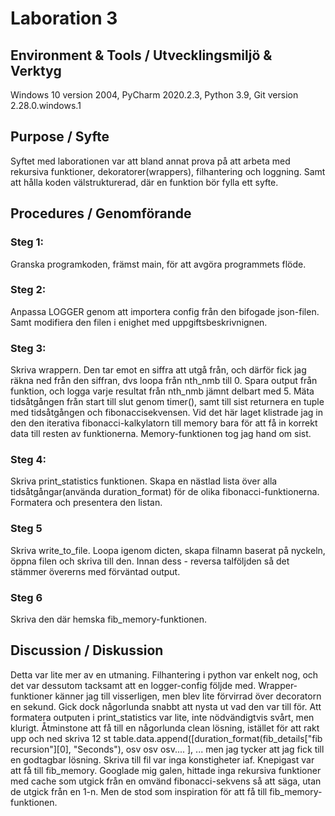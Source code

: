 # Laboration 3
## Environment & Tools / Utvecklingsmiljö & Verktyg
Windows 10 version 2004, PyCharm 2020.2.3, Python 3.9, Git version 2.28.0.windows.1
## Purpose / Syfte
Syftet med laborationen var att bland annat prova på att arbeta med rekursiva funktioner, 
dekoratorer(wrappers), filhantering och loggning. Samt att hålla koden välstrukturerad, 
där en funktion bör fylla ett syfte. 

## Procedures / Genomförande
### Steg 1: 
Granska programkoden, främst main, för att avgöra programmets flöde.

### Steg 2: 
Anpassa LOGGER genom att importera config från den bifogade json-filen. Samt modifiera 
den filen i enighet med uppgiftsbeskrivnignen.

### Steg 3: 
Skriva wrappern. Den tar emot en siffra att utgå från, och därför fick jag räkna ned från
den siffran, dvs loopa från nth_nmb till 0. Spara output från funktion, och logga varje resultat från 
nth_nmb jämnt delbart med 5. Mäta tidsåtgången från start till slut genom timer(), samt till sist
returnera en tuple med tidsåtgången och fibonaccisekvensen.
Vid det här laget klistrade jag in den den iterativa fibonacci-kalkylatorn till memory bara
för att få in korrekt data till resten av funktionerna. Memory-funktionen tog jag hand om 
sist.

### Steg 4: 
Skriva print_statistics funktionen. Skapa en nästlad lista över alla tidsåtgångar(använda
duration_format) för de olika fibonacci-funktionerna. Formatera och presentera den listan.

### Steg 5
Skriva write_to_file. Loopa igenom dicten, skapa filnamn baserat på nyckeln, öppna filen
och skriva till den. Innan dess - reversa talföljden så det stämmer övererns med förväntad
output.

### Steg 6
Skriva den där hemska fib_memory-funktionen.

## Discussion / Diskussion
Detta var lite mer av en utmaning. Filhantering i python var enkelt nog, och det var dessutom
tacksamt att en logger-config följde med. Wrapper-funktioner känner jag till visserligen, men
blev lite förvirrad över decoratorn en sekund. Gick dock någorlunda snabbt att nysta ut vad
den var till för.
Att formatera outputen i print_statistics var lite, inte nödvändigtvis svårt, men klurigt. Åtminstone
att få till en någorlunda clean lösning, istället för att rakt upp och ned skriva 12 st
table.data.append([duration_format(fib_details["fib recursion"][0], "Seconds"), osv osv osv.... ], ...
men jag tycker att jag fick till en godtagbar lösning.
Skriva till fil var inga konstigheter iaf.
Knepigast var att få till fib_memory. Googlade mig galen, hittade inga rekursiva funktioner med cache som
utgick från en omvänd fibonacci-sekvens så att säga, utan de utgick från en 1-n. Men de stod som inspiration
för att få till fib_memory-funktionen.
